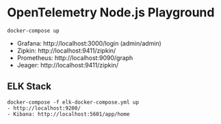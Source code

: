 # OpenTelemetry Node.js Playground

```
docker-compose up
```

- Grafana: http://localhost:3000/login (admin/admin)
- Zipkin: http://localhost:9411/zipkin/
- Prometheus: http://localhost:9090/graph
- Jeager: http://localhost:9411/zipkin/

## ELK Stack

```
docker-compose -f elk-docker-compose.yml up
- http://localhost:9200/
- Kibana: http://localhost:5601/app/home
```
